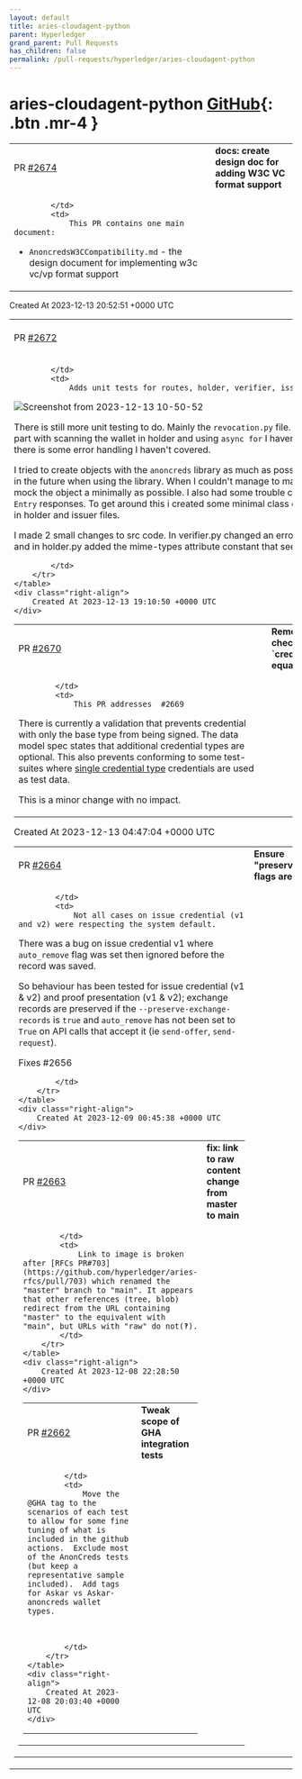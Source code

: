 ```yaml
---
layout: default
title: aries-cloudagent-python
parent: Hyperledger
grand_parent: Pull Requests
has_children: false
permalink: /pull-requests/hyperledger/aries-cloudagent-python
---
```


# aries-cloudagent-python <span class="fs-3 right-align">[GitHub](https://github.com/hyperledger/aries-cloudagent-python){: .btn .mr-4 }</span>


<div>
    <table>
        <tr>
            <td>
                PR <a href="https://github.com/hyperledger/aries-cloudagent-python/pull/2674" class=".btn">#2674</a>
            </td>
            <td>
                <b>
                    docs: create design doc for adding W3C VC format support
                </b>
            </td>
        </tr>
        <tr>
            <td>
                
            </td>
            <td>
                This PR contains one main document:

- `AnoncredsW3CCompatibility.md` - the design document for implementing w3c vc/vp format support
            </td>
        </tr>
    </table>
    <div class="right-align">
        Created At 2023-12-13 20:52:51 +0000 UTC
    </div>
</div>

<div>
    <table>
        <tr>
            <td>
                PR <a href="https://github.com/hyperledger/aries-cloudagent-python/pull/2672" class=".btn">#2672</a>
            </td>
            <td>
                <b>
                    Anoncreds - Add unit testing
                </b>
            </td>
        </tr>
        <tr>
            <td>
                
            </td>
            <td>
                Adds unit tests for routes, holder, verifier, issuer.

![Screenshot from 2023-12-13 10-50-52](https://github.com/hyperledger/aries-cloudagent-python/assets/31809382/96589ed6-0add-4cef-bc64-66974229eacd)

There is still more unit testing to do. Mainly the `revocation.py` file. Also, there was a tricky part with scanning the wallet in holder and using `async for` I haven't figured out yet. Also there is some error handling I haven't covered. 

I tried to create objects with the `anoncreds` library as much as possible to catch problems in the future when using the library. When I couldn't manage to make that work I would mock the object a minimally as possible. I also had some trouble creating some DB/wallet `Entry` responses. To get around this i created some minimal class objects. These are used in holder and issuer files.

I made 2 small changes to src code. In verifier.py changed an error handling message and in holder.py added the mime-types attribute constant that seemed to be missing.


            </td>
        </tr>
    </table>
    <div class="right-align">
        Created At 2023-12-13 19:10:50 +0000 UTC
    </div>
</div>

<div>
    <table>
        <tr>
            <td>
                PR <a href="https://github.com/hyperledger/aries-cloudagent-python/pull/2670" class=".btn">#2670</a>
            </td>
            <td>
                <b>
                    Remove if condition which checks if the `credential.type` array is equal to 1
                </b>
            </td>
        </tr>
        <tr>
            <td>
                
            </td>
            <td>
                This PR addresses  #2669

There is currently a validation that prevents credential with only the base type from being signed. The data model spec states that additional credential types are optional. This also prevents conforming to some test-suites where [single credential type](https://github.com/w3c/vc-data-model-2.0-test-suite/blob/main/tests/input/credential-ok.json) credentials are used as test data.

This is a minor change with no impact.
            </td>
        </tr>
    </table>
    <div class="right-align">
        Created At 2023-12-13 04:47:04 +0000 UTC
    </div>
</div>

<div>
    <table>
        <tr>
            <td>
                PR <a href="https://github.com/hyperledger/aries-cloudagent-python/pull/2664" class=".btn">#2664</a>
            </td>
            <td>
                <b>
                    Ensure "preserve_exchange_records" flags are set.
                </b>
            </td>
        </tr>
        <tr>
            <td>
                
            </td>
            <td>
                Not all cases on issue credential (v1 and v2) were respecting the system default. 

There was a bug on issue credential v1 where `auto_remove` flag was set then ignored before the record was saved.


So behaviour has been tested for issue credential (v1 & v2) and proof presentation (v1 & v2); exchange records are preserved if the `--preserve-exchange-records` is `true` and `auto_remove` has not been set to `True` on API calls that accept it (ie `send-offer`, `send-request`).

Fixes #2656

            </td>
        </tr>
    </table>
    <div class="right-align">
        Created At 2023-12-09 00:45:38 +0000 UTC
    </div>
</div>

<div>
    <table>
        <tr>
            <td>
                PR <a href="https://github.com/hyperledger/aries-cloudagent-python/pull/2663" class=".btn">#2663</a>
            </td>
            <td>
                <b>
                    fix: link to raw content change from master to main
                </b>
            </td>
        </tr>
        <tr>
            <td>
                
            </td>
            <td>
                Link to image is broken after [RFCs PR#703](https://github.com/hyperledger/aries-rfcs/pull/703) which renamed the "master" branch to "main". It appears that other references (tree, blob) redirect from the URL containing "master" to the equivalent with "main", but URLs with "raw" do not(‽).
            </td>
        </tr>
    </table>
    <div class="right-align">
        Created At 2023-12-08 22:28:50 +0000 UTC
    </div>
</div>

<div>
    <table>
        <tr>
            <td>
                PR <a href="https://github.com/hyperledger/aries-cloudagent-python/pull/2662" class=".btn">#2662</a>
            </td>
            <td>
                <b>
                    Tweak scope of GHA integration tests
                </b>
            </td>
        </tr>
        <tr>
            <td>
                
            </td>
            <td>
                Move the @GHA tag to the scenarios of each test to allow for some fine tuning of what is included in the github actions.  Exclude most of the AnonCreds tests (but keep a representative sample included).  Add tags for Askar vs Askar-anoncreds wallet types.



            </td>
        </tr>
    </table>
    <div class="right-align">
        Created At 2023-12-08 20:03:40 +0000 UTC
    </div>
</div>

